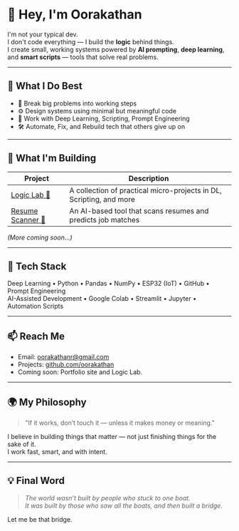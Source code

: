 # 👋 Hey, I'm Oorakathan

I'm not your typical dev.  
I don't code everything — I build the **logic** behind things.  
I create small, working systems powered by **AI prompting**, **deep learning**, and **smart scripts** — tools that solve real problems.

---

## 🧠 What I Do Best

- 🧩 Break big problems into working steps
- ⚙️ Design systems using minimal but meaningful code
- 🤖 Work with Deep Learning, Scripting, Prompt Engineering
- 🛠️ Automate, Fix, and Rebuild tech that others give up on

---

## 🚧 What I'm Building

| Project                                                           | Description                                                         |
| ----------------------------------------------------------------- | ------------------------------------------------------------------- |
| [Logic Lab 🔗](https://github.com/oorakathan/logic-lab)           | A collection of practical micro-projects in DL, Scripting, and more |
| [Resume Scanner 🔗](https://github.com/oorakathan/resume-scanner) | An AI-based tool that scans resumes and predicts job matches        |

_(More coming soon...)_

---

## 🧰 Tech Stack

Deep Learning • Python • Pandas • NumPy • ESP32 (IoT) • GitHub • Prompt Engineering  
AI-Assisted Development • Google Colab • Streamlit • Jupyter • Automation Scripts

---

## 📫 Reach Me

- Email: [oorakathanr@gmail.com](mailto:oorakathanr@gmail.com)
- Projects: [github.com/oorakathan](https://github.com/oorakathan)
- Coming soon: Portfolio site and Logic Lab.

---

## 🌍 My Philosophy

> "If it works, don’t touch it — unless it makes money or meaning."

I believe in building things that matter — not just finishing things for the sake of it.  
I work fast, smart, and with intent.

---

## 💡 Final Word

> _The world wasn’t built by people who stuck to one boat._  
> _It was built by those who saw all the boats, and then built a bridge._

Let me be that bridge.
